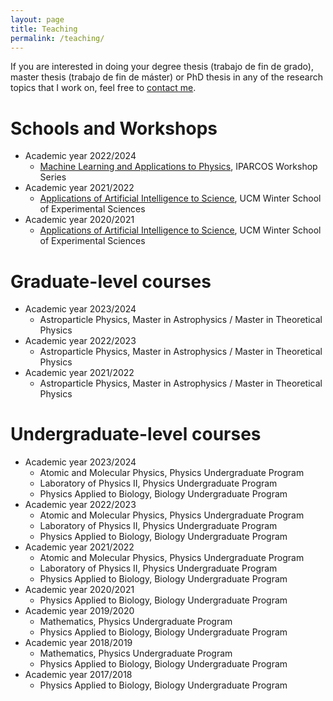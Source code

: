 ```yaml
---
layout: page
title: Teaching
permalink: /teaching/
---
```


If you are interested in doing your degree thesis (trabajo de fin de grado), master thesis (trabajo de fin de máster) or PhD thesis in any of the research topics that I work on, feel free to [contact me](mailto:d.nieto@ucm.es).

# Schools and Workshops
  * Academic year 2022/2024
    * [Machine Learning and Applications to Physics](https://indico.fis.ucm.es/e/mlap23/), IPARCOS Workshop Series
  * Academic year 2021/2022
    * [Applications of Artificial Intelligence to Science](https://www.ucm.es/eci//cursoecib01-onl), UCM Winter School of Experimental Sciences
  * Academic year 2020/2021
    * [Applications of Artificial Intelligence to Science](https://www.ucm.es/eci//cursoecib01-onl), UCM Winter School of Experimental Sciences

# Graduate-level courses
  * Academic year 2023/2024
    * Astroparticle Physics, Master in Astrophysics / Master in Theoretical Physics
  * Academic year 2022/2023
    * Astroparticle Physics, Master in Astrophysics / Master in Theoretical Physics
  * Academic year 2021/2022
    * Astroparticle Physics, Master in Astrophysics / Master in Theoretical Physics

# Undergraduate-level courses
  * Academic year 2023/2024
    * Atomic and Molecular Physics, Physics Undergraduate Program
    * Laboratory of Physics II, Physics Undergraduate Program
    * Physics Applied to Biology, Biology Undergraduate Program
  * Academic year 2022/2023
    * Atomic and Molecular Physics, Physics Undergraduate Program
    * Laboratory of Physics II, Physics Undergraduate Program
    * Physics Applied to Biology, Biology Undergraduate Program
  * Academic year 2021/2022
    * Atomic and Molecular Physics, Physics Undergraduate Program
    * Laboratory of Physics II, Physics Undergraduate Program
    * Physics Applied to Biology, Biology Undergraduate Program
  * Academic year 2020/2021
    * Physics Applied to Biology, Biology Undergraduate Program
  * Academic year 2019/2020
    * Mathematics, Physics Undergraduate Program
    * Physics Applied to Biology, Biology Undergraduate Program
  * Academic year 2018/2019
    * Mathematics, Physics Undergraduate Program
    * Physics Applied to Biology, Biology Undergraduate Program
  * Academic year 2017/2018
    * Physics Applied to Biology, Biology Undergraduate Program

